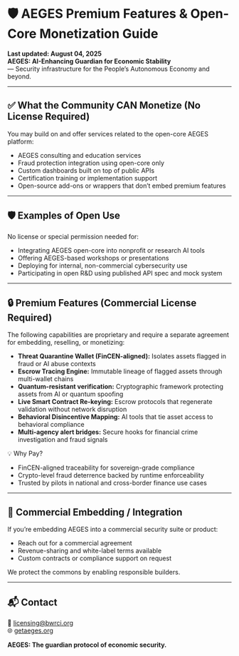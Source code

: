 # 🛡️ AEGES Premium Features & Open-Core Monetization Guide  
**Last updated: August 04, 2025**  
**AEGES: AI-Enhancing Guardian for Economic Stability**  
— Security infrastructure for the People’s Autonomous Economy and beyond.

---

## ✅ What the Community CAN Monetize (No License Required)
You may build on and offer services related to the open-core AEGES platform:
- AEGES consulting and education services
- Fraud protection integration using open-core only
- Custom dashboards built on top of public APIs
- Certification training or implementation support
- Open-source add-ons or wrappers that don’t embed premium features

---

## 🛡️ Examples of Open Use
No license or special permission needed for:
- Integrating AEGES open-core into nonprofit or research AI tools
- Offering AEGES-based workshops or presentations
- Deploying for internal, non-commercial cybersecurity use
- Participating in open R&D using published API spec and mock system

---

## 🔒 Premium Features (Commercial License Required)
The following capabilities are proprietary and require a separate agreement for embedding, reselling, or monetizing:

- **Threat Quarantine Wallet (FinCEN-aligned):** Isolates assets flagged in fraud or AI abuse contexts  
- **Escrow Tracing Engine:** Immutable lineage of flagged assets through multi-wallet chains  
- **Quantum-resistant verification:** Cryptographic framework protecting assets from AI or quantum spoofing  
- **Live Smart Contract Re-keying:** Escrow protocols that regenerate validation without network disruption  
- **Behavioral Disincentive Mapping:** AI tools that tie asset access to behavioral compliance  
- **Multi-agency alert bridges:** Secure hooks for financial crime investigation and fraud signals

💡 Why Pay?
- FinCEN-aligned traceability for sovereign-grade compliance
- Crypto-level fraud deterrence backed by runtime enforceability
- Trusted by pilots in national and cross-border finance use cases

---

## 🤝 Commercial Embedding / Integration
If you’re embedding AEGES into a commercial security suite or product:
- Reach out for a commercial agreement
- Revenue-sharing and white-label terms available
- Custom contracts or compliance support on request

We protect the commons by enabling responsible builders.

---

## 📬 Contact
📧 licensing@bwrci.org  
🌐 [getaeges.org](https://getaeges.org)

**AEGES: The guardian protocol of economic security.**
